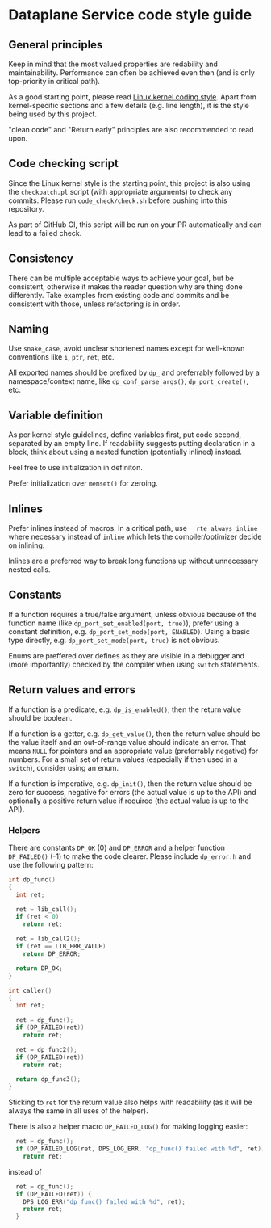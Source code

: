 # Dataplane Service code style guide

## General principles
Keep in mind that the most valued properties are redability and maintainability. Performance can often be achieved even then (and is only top-priority in critical path).

As a good starting point, please read [Linux kernel coding style](https://www.kernel.org/doc/html/v6.0/process/coding-style.html). Apart from kernel-specific sections and a few details (e.g. line length), it is the style being used by this project.

"clean code" and "Return early" principles are also recommended to read upon.

## Code checking script
Since the Linux kernel style is the starting point, this project is also using the `checkpatch.pl` script (with appropriate arguments) to check any commits. Please run `code_check/check.sh` before pushing into this repository.

As part of GitHub CI, this script will be run on your PR automatically and can lead to a failed check.

## Consistency
There can be multiple acceptable ways to achieve your goal, but be consistent, otherwise it makes the reader question why are thing done differently. Take examples from existing code and commits and be consistent with those, unless refactoring is in order.

## Naming
Use `snake_case`, avoid unclear shortened names except for well-known conventions like `i`, `ptr`, `ret`, etc.

All exported names should be prefixed by `dp_` and preferrably followed by a namespace/context name, like `dp_conf_parse_args()`, `dp_port_create()`, etc.

## Variable definition
As per kernel style guidelines, define variables first, put code second, separated by an empty line. If readability suggests putting declaration in a block, think about using a nested function (potentially inlined) instead.

Feel free to use initialization in definiton.

Prefer initialization over `memset()` for zeroing.

## Inlines
Prefer inlines instead of macros. In a critical path, use `__rte_always_inline` where necessary instead of `inline` which lets the compiler/optimizer decide on inlining.

Inlines are a preferred way to break long functions up without unnecessary nested calls.

## Constants
If a function requires a true/false argument, unless obvious because of the function name (like `dp_port_set_enabled(port, true)`), prefer using a constant definition, e.g. `dp_port_set_mode(port, ENABLED)`. Using a basic type directly, e.g. `dp_port_set_mode(port, true)` is not obvious.

Enums are preffered over defines as they are visible in a debugger and (more importantly) checked by the compiler when using `switch` statements.

## Return values and errors
If a function is a predicate, e.g. `dp_is_enabled()`, then the return value should be boolean.

If a function is a getter, e.g. `dp_get_value()`, then the return value should be the value itself and an out-of-range value should indicate an error. That means `NULL` for pointers and an appropriate value (preferrably negative) for numbers. For a small set of return values (especially if then used in a `switch`), consider using an enum.

If a function is imperative, e.g. `dp_init()`, then the return value should be zero for success, negative for errors (the actual value is up to the API) and optionally a positive return value if required (the actual value is up to the API).

### Helpers
There are constants `DP_OK` (0) and `DP_ERROR` and a helper function `DP_FAILED()` (-1) to make the code clearer. Please include `dp_error.h` and use the following pattern:
```c
int dp_func()
{
  int ret;

  ret = lib_call();
  if (ret < 0)
    return ret;

  ret = lib_call2();
  if (ret == LIB_ERR_VALUE)
    return DP_ERROR;

  return DP_OK;
}

int caller()
{
  int ret;

  ret = dp_func();
  if (DP_FAILED(ret))
    return ret;

  ret = dp_func2();
  if (DP_FAILED(ret))
    return ret;

  return dp_func3();
}
```
Sticking to `ret` for the return value also helps with readability (as it will be always the same in all uses of the helper).

There is also a helper macro `DP_FAILED_LOG()` for making logging easier:
```c
  ret = dp_func();
  if (DP_FAILED_LOG(ret, DPS_LOG_ERR, "dp_func() failed with %d", ret))
    return ret;
```
instead of
```c
  ret = dp_func();
  if (DP_FAILED(ret)) {
    DPS_LOG_ERR("dp_func() failed with %d", ret);
    return ret;
  }
```
